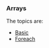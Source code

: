 ### Arrays

The topics are:

* [Basic](https://github.com/robsonoduarte/learn-c-cpp/blob/master/cpp-course/arrays/basic.cpp)
* [Foreach](https://github.com/robsonoduarte/learn-c-cpp/blob/master/cpp-course/arrays/foreach.cpp)

